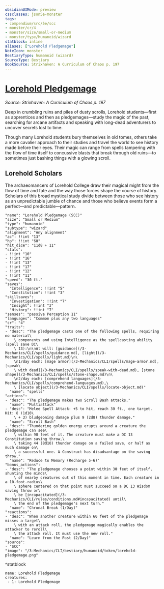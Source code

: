 ```yaml
---
obsidianUIMode: preview
cssclasses: json5e-monster
tags:
- compendium/src/5e/scc
- monster/cr/4
- monster/size/small-or-medium
- monster/type/humanoid/wizard
statblock: inline
aliases: ["Lorehold Pledgemage"]
NoteIcon: monster
BestiaryType: humanoid (wizard)
SourceType: Bestiary
BookSource: Strixhaven: A Curriculum of Chaos p. 197
---
```

# [Lorehold Pledgemage](3-Mechanics\CLI\bestiary\humanoid/lorehold-pledgemage-scc.md)
*Source: Strixhaven: A Curriculum of Chaos p. 197*  

Deep in crumbling ruins and piles of dusty scrolls, Lorehold students—first as apprentices and then as pledgemages—study the magic of the past, searching for arcane artifacts and speaking with long-dead adventurers to uncover secrets lost to time.

Though many Lorehold students bury themselves in old tomes, others take a more cavalier approach to their studies and travel the world to see history made before their eyes. Their magic can range from spells tampering with the flow of time itself to concussive blasts that break through old ruins—to sometimes just bashing things with a glowing scroll.

## Lorehold Scholars

The archaeomancers of Lorehold College draw their magical might from the flow of time and fate and the way those forces shape the course of history. Scholars of this broad mystical study divide between those who see history as an unpredictable jumble of chance and those who believe events form a perfect—and predictable—pattern.

```statblock
"name": "Lorehold Pledgemage (SCC)"
"size": "Small or Medium"
"type": "humanoid"
"subtype": "wizard"
"alignment": "Any alignment"
"ac": !!int "13"
"hp": !!int "60"
"hit_dice": "11d8 + 11"
"stats":
- !!int "10"
- !!int "16"
- !!int "13"
- !!int "17"
- !!int "12"
- !!int "11"
"speed": "30 ft."
"saves":
  "Intelligence": !!int "5"
  "Constitution": !!int "3"
"skillsaves":
  "Investigation": !!int "7"
  "Insight": !!int "3"
  "History": !!int "7"
"senses": "passive Perception 11"
"languages": "Common plus any two languages"
"cr": "4"
"traits":
- "desc": "The pledgemage casts one of the following spells, requiring no material\
    \ components and using Intelligence as the spellcasting ability (spell save DC\
    \ 13):\n\nAt will: [guidance](/3-Mechanics/CLI/spells/guidance.md), [light](/3-Mechanics/CLI/spells/light.md)\n\
    \n1/day each: [mage armor](/3-Mechanics/CLI/spells/mage-armor.md), [speak\
    \ with dead](/3-Mechanics/CLI/spells/speak-with-dead.md), [stone shape](/3-Mechanics/CLI/spells/stone-shape.md)\n\
    \n2/day each: [comprehend languages](/3-Mechanics/CLI/spells/comprehend-languages.md),\
    \ [locate object](/3-Mechanics/CLI/spells/locate-object.md)"
  "name": "spells"
"actions":
- "desc": "The pledgemage makes two Scroll Bash attacks."
  "name": "Multiattack"
- "desc": "Melee Spell Attack: +5 to hit, reach 30 ft., one target. Hit: 8 (1d10\
    \ + 3) bludgeoning damage plus 9 (2d8) thunder damage."
  "name": "Scroll Bash"
- "desc": "Thundering golden energy erupts around a creature the pledgemage can see\
    \ within 90 feet of it. The creature must make a DC 13 Constitution saving throw,\
    \ taking 44 (8d10) thunder damage on a failed save, or half as much damage on\
    \ a successful one. A Construct has disadvantage on the saving throw."
  "name": "Reduce to Memory (Recharge 5-6)"
"bonus_actions":
- "desc": "The pledgemage chooses a point within 30 feet of itself, shunting the minds\
    \ of nearby creatures out of this moment in time. Each creature in a 10-foot-radius\
    \ sphere centered on that point must succeed on a DC 13 Wisdom saving throw or\
    \ be [incapacitated](/3-Mechanics/CLI/rules/conditions.md#incapacitated) until\
    \ the end of the pledgemage's next turn."
  "name": "Chronal Break (1/Day)"
"reactions":
- "desc": "When another creature within 60 feet of the pledgemage misses a target\
    \ with an attack roll, the pledgemage magically enables the attacker to reroll\
    \ the attack roll. It must use the new roll."
  "name": "Learn from the Past (2/Day)"
"source":
- "SCC"
"image": "/3-Mechanics/CLI/bestiary/humanoid/token/lorehold-pledgemage.png"
```
^statblock

```encounter-table
name: Lorehold Pledgemage
creatures:
 - 1: Lorehold Pledgemage
```